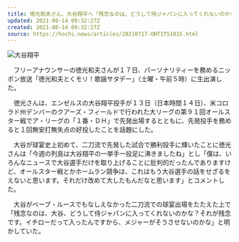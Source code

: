```yaml
---
title: 徳光和夫さん、大谷翔平へ「残念なのは、どうして侍ジャパンに入ってくれないのかな？」
updated: 2021-08-14 09:32:27Z
created: 2021-08-14 09:32:27Z
source: https://hochi.news/articles/20210717-OHT1T51015.html
---
```


[![](https://hochi.news/images/2021/07/17/20210717-OHT1I51024-T.jpg)](https://hochi.news/articles/20210717-OHT1T51015.html?mode=photo&photoid=1)大谷翔平

　フリーアナウンサーの徳光和夫さんが１７日、パーソナリティーを務めるニッポン放送「徳光和夫とくモリ！歌謡サタデー」（土曜・午前５時）に生出演した。

　徳光さんは、エンゼルスの大谷翔平投手が１３日（日本時間１４日）、米コロラド州デンバーのクアーズ・フィールドで行われた大リーグの第９１回オールスター戦でア・リーグの「１番・ＤＨ」で先発出場するとともに、先発投手を務めると１回無安打無失点の好投したことを話題にした。

　大谷が球宴史上初めて、二刀流で先発した試合で勝利投手に輝いたことに徳光さんは「今週の列島は大谷翔平の一挙手一投足に沸きましたね」とし「僕は、いろんなニュースで大谷選手だけを取り上げることに批判的だったんでありますけど、オールスター戦とかホームラン競争は、これはもう大谷選手の話をせざるをえないと思います。それだけ改めて大したもんだなと思います」とコメントした。

　大谷がベーブ・ルースでもなしえなかった二刀流での球宴出場をたたえた上で「残念なのは、大谷、どうして侍ジャパンに入ってくれないのかな？それが残念です。イチローだって入ったんですから、メジャーがそうさせないのかな」と明かしていた。